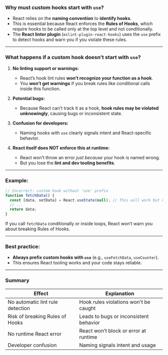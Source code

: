### Why must custom hooks start with `use`?

* React relies on the **naming convention** to **identify hooks**.
* This is essential because React enforces the **Rules of Hooks**, which require hooks to be called only at the top level and not conditionally.
* The **React linter plugin** (`eslint-plugin-react-hooks`) uses the `use` prefix to detect hooks and warn you if you violate these rules.

---

### What happens if a custom hook doesn’t start with `use`?

1. **No linting support or warnings:**

   * React’s hook lint rules **won’t recognize your function as a hook**.
   * You **won’t get warnings** if you break rules like conditional calls inside this function.
2. **Potential bugs:**

   * Because React can't track it as a hook, **hook rules may be violated unknowingly**, causing bugs or inconsistent state.
3. **Confusion for developers:**

   * Naming hooks with `use` clearly signals intent and React-specific behavior.
4. **React itself does NOT enforce this at runtime:**

   * React won’t throw an error *just because* your hook is named wrong.
   * But you lose the **lint and dev tooling benefits**.

---

### Example:

```jsx
// Incorrect: custom hook without 'use' prefix
function fetchData() {
  const [data, setData] = React.useState(null); // This will work but no lint warning if misused
  // ...
  return data;
}
```

If you call `fetchData` conditionally or inside loops, React won’t warn you about breaking Rules of Hooks.

---

### Best practice:

* **Always prefix custom hooks with `use`** (e.g., `useFetchData`, `useCounter`).
* This ensures React tooling works and your code stays reliable.

---

### Summary

| Effect                           | Explanation                            |
| -------------------------------- | -------------------------------------- |
| No automatic lint rule detection | Hook rules violations won't be caught  |
| Risk of breaking Rules of Hooks  | Leads to bugs or inconsistent behavior |
| No runtime React error           | React won’t block or error at runtime  |
| Developer confusion              | Naming signals intent and usage        |